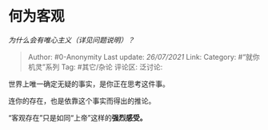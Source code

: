 # 何为客观
*为什么会有唯心主义（详见问题说明）？*

> Author: #0-Anonymity
> Last update: *26/07/2021*
> Link:
> Category: #“就你机灵”系列
> Tag: #其它/杂论
> 评论区:
> 泛讨论:

世界上唯一确定无疑的事实，是你正在思考这件事。

连你的存在，也是依靠这个事实而得出的推论。

“客观存在”只是如同“上帝”这样的**强烈感受。**
